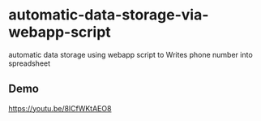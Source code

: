 # automatic-data-storage-via-webapp-script
automatic data storage using webapp script to Writes phone number into spreadsheet 

## Demo

https://youtu.be/8lCfWKtAEO8
